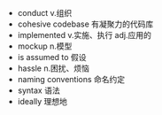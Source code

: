 - conduct v.组织
- cohesive codebase 有凝聚力的代码库
- implemented  v.实施、执行 adj.应用的
- mockup n.模型
- is assumed to 假设
- hassle n.困扰、烦恼
- naming conventions 命名约定
- syntax 语法
- ideally 理想地